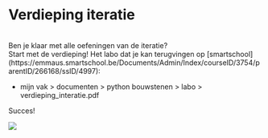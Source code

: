# Verdieping iteratie

<br>
Ben je klaar met alle oefeningen van de iteratie? <br>
Start met de verdieping! Het labo dat je kan terugvingen  op [smartschool](https://emmaus.smartschool.be/Documents/Admin/Index/courseID/3754/parentID/266168/ssID/4997):
<ul><li>mijn vak > documenten > python bouwstenen > labo > verdieping_interatie.pdf</li></ul>

Succes!

<img src="https://dodona.ugent.be/nl/repositories/42/public/loops.jpg/">